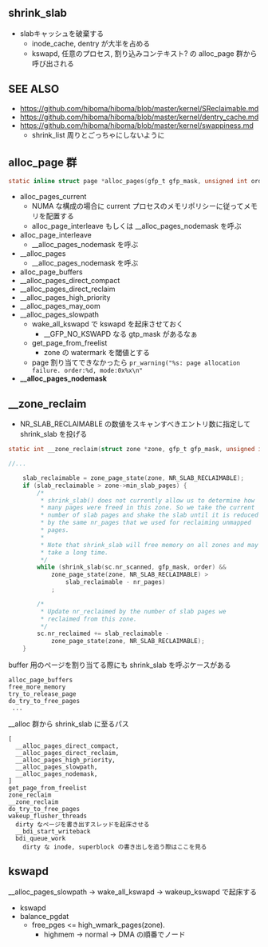 ## shrink_slab

 * slabキャッシュを破棄する
   * inode_cache, dentry が大半を占める
   * kswapd, 任意のプロセス, 割り込みコンテキスト? の alloc_page 群から呼び出される

## SEE ALSO

 * https://github.com/hiboma/hiboma/blob/master/kernel/SReclaimable.md
 * https://github.com/hiboma/hiboma/blob/master/kernel/dentry_cache.md
 * https://github.com/hiboma/hiboma/blob/master/kernel/swappiness.md
   * shrink_list 周りとごっちゃにしないように

## alloc_page 群

```c
static inline struct page *alloc_pages(gfp_t gfp_mask, unsigned int order)
```

 * alloc_pages_current
   * NUMA な構成の場合に current プロセスのメモリポリシーに従ってメモリを配置する
   * alloc_page_interleave もしくは __alloc_pages_nodemask を呼ぶ
 * alloc_page_interleave
   * __alloc_pages_nodemask を呼ぶ
 * __alloc_pages
   * __alloc_pages_nodemask を呼ぶ
 * alloc_page_buffers
 * __alloc_pages_direct_compact
 * __alloc_pages_direct_reclaim
 * __alloc_pages_high_priority
 * __alloc_pages_may_oom
 * __alloc_pages_slowpath
   * wake_all_kswapd で kswapd を起床させておく
     * __GFP_NO_KSWAPD なる gtp_mask があるなぁ
   * get_page_from_freelist
     * zone の watermark を閾値とする
   * page 割り当てできなかったら `pr_warning("%s: page allocation failure. order:%d, mode:0x%x\n"`
 * **__alloc_pages_nodemask**

## __zone_reclaim

 * NR_SLAB_RECLAIMABLE の数値をスキャンすべきエントリ数に指定して shrink_slab を投げる
```c
static int __zone_reclaim(struct zone *zone, gfp_t gfp_mask, unsigned int order)

//...

	slab_reclaimable = zone_page_state(zone, NR_SLAB_RECLAIMABLE);
	if (slab_reclaimable > zone->min_slab_pages) {
		/*
		 * shrink_slab() does not currently allow us to determine how
		 * many pages were freed in this zone. So we take the current
		 * number of slab pages and shake the slab until it is reduced
		 * by the same nr_pages that we used for reclaiming unmapped
		 * pages.
		 *
		 * Note that shrink_slab will free memory on all zones and may
		 * take a long time.
		 */
		while (shrink_slab(sc.nr_scanned, gfp_mask, order) &&
			zone_page_state(zone, NR_SLAB_RECLAIMABLE) >
				slab_reclaimable - nr_pages)
			;

		/*
		 * Update nr_reclaimed by the number of slab pages we
		 * reclaimed from this zone.
		 */
		sc.nr_reclaimed += slab_reclaimable -
			zone_page_state(zone, NR_SLAB_RECLAIMABLE);
	}
```

buffer 用のページを割り当てる際にも shrink_slab を呼ぶケースがある

```
alloc_page_buffers
free_more_memory
try_to_release_page
do_try_to_free_pages
 ...
```

__alloc 群から shrink_slab に至るパス

```
[ 
  __alloc_pages_direct_compact,
  __alloc_pages_direct_reclaim,
  __alloc_pages_high_priority,
  __alloc_pages_slowpath,
  __alloc_pages_nodemask,
]
get_page_from_freelist
zone_reclaim
__zone_reclaim
do_try_to_free_pages
wakeup_flusher_threads
  dirty なページを書き出すスレッドを起床させる
  __bdi_start_writeback
  bdi_queue_work
    dirty な inode, superblock の書き出しを追う際はここを見る
```

## kswapd

__alloc_pages_slowpath -> wake_all_kswapd -> wakeup_kswapd で起床する

 * kswapd
 * balance_pgdat
   * free_pges <= high_wmark_pages(zone).
     * highmem -> normal -> DMA の順番でノード

